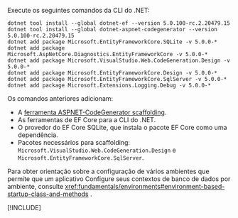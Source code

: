 Execute os seguintes comandos da CLI do .NET:

```dotnetcli
dotnet tool install --global dotnet-ef --version 5.0.100-rc.2.20479.15
dotnet tool install --global dotnet-aspnet-codegenerator --version 5.0.100-rc.2.20479.15
dotnet add package Microsoft.EntityFrameworkCore.SQLite -v 5.0.0-*
dotnet add package Microsoft.AspNetCore.Diagnostics.EntityFrameworkCore -v 5.0.0-*
dotnet add package Microsoft.VisualStudio.Web.CodeGeneration.Design -v 5.0.0-*
dotnet add package Microsoft.EntityFrameworkCore.Design -v 5.0.0-*
dotnet add package Microsoft.EntityFrameworkCore.SqlServer -v 5.0.0-*
dotnet add package Microsoft.Extensions.Logging.Debug -v 5.0.0-*
```

Os comandos anteriores adicionam:

* A [ferramenta ASPNET-CodeGenerator scaffolding](xref:fundamentals/tools/dotnet-aspnet-codegenerator).
* As ferramentas de EF Core para a CLI do .NET.
* O provedor do EF Core SQLite, que instala o pacote EF Core como uma dependência.
* Pacotes necessários para scaffolding: `Microsoft.VisualStudio.Web.CodeGeneration.Design` e `Microsoft.EntityFrameworkCore.SqlServer`.

Para obter orientação sobre a configuração de vários ambientes que permite que um aplicativo Configure seus contextos de banco de dados por ambiente, consulte <xref:fundamentals/environments#environment-based-startup-class-and-methods> .

[!INCLUDE[](~/includes/scaffoldTFM-5.md)]

